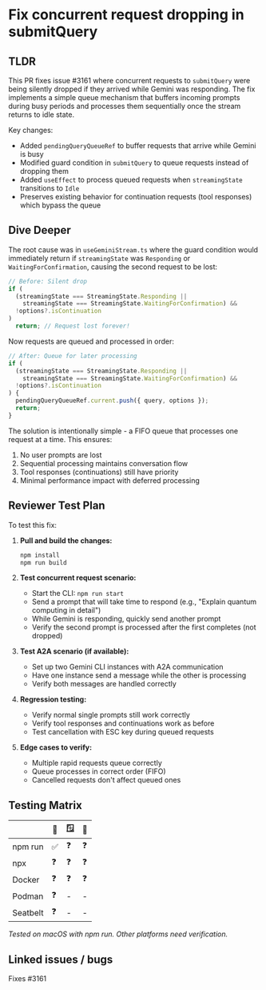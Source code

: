 # Fix concurrent request dropping in submitQuery

## TLDR

This PR fixes issue #3161 where concurrent requests to `submitQuery` were being silently dropped if they arrived while Gemini was responding. The fix implements a simple queue mechanism that buffers incoming prompts during busy periods and processes them sequentially once the stream returns to idle state.

Key changes:

- Added `pendingQueryQueueRef` to buffer requests that arrive while Gemini is busy
- Modified guard condition in `submitQuery` to queue requests instead of dropping them
- Added `useEffect` to process queued requests when `streamingState` transitions to `Idle`
- Preserves existing behavior for continuation requests (tool responses) which bypass the queue

## Dive Deeper

The root cause was in `useGeminiStream.ts` where the guard condition would immediately return if `streamingState` was `Responding` or `WaitingForConfirmation`, causing the second request to be lost:

```typescript
// Before: Silent drop
if (
  (streamingState === StreamingState.Responding ||
    streamingState === StreamingState.WaitingForConfirmation) &&
  !options?.isContinuation
)
  return; // Request lost forever!
```

Now requests are queued and processed in order:

```typescript
// After: Queue for later processing
if (
  (streamingState === StreamingState.Responding ||
    streamingState === StreamingState.WaitingForConfirmation) &&
  !options?.isContinuation
) {
  pendingQueryQueueRef.current.push({ query, options });
  return;
}
```

The solution is intentionally simple - a FIFO queue that processes one request at a time. This ensures:

1. No user prompts are lost
2. Sequential processing maintains conversation flow
3. Tool responses (continuations) still have priority
4. Minimal performance impact with deferred processing

## Reviewer Test Plan

To test this fix:

1. **Pull and build the changes:**

   ```bash
   npm install
   npm run build
   ```

2. **Test concurrent request scenario:**
   - Start the CLI: `npm run start`
   - Send a prompt that will take time to respond (e.g., "Explain quantum computing in detail")
   - While Gemini is responding, quickly send another prompt
   - Verify the second prompt is processed after the first completes (not dropped)

3. **Test A2A scenario (if available):**
   - Set up two Gemini CLI instances with A2A communication
   - Have one instance send a message while the other is processing
   - Verify both messages are handled correctly

4. **Regression testing:**
   - Verify normal single prompts still work correctly
   - Verify tool responses and continuations work as before
   - Test cancellation with ESC key during queued requests

5. **Edge cases to verify:**
   - Multiple rapid requests queue correctly
   - Queue processes in correct order (FIFO)
   - Cancelled requests don't affect queued ones

## Testing Matrix

|          | 🍏  | 🪟  | 🐧  |
| -------- | --- | --- | --- |
| npm run  | ✅  | ❓  | ❓  |
| npx      | ❓  | ❓  | ❓  |
| Docker   | ❓  | ❓  | ❓  |
| Podman   | ❓  | -   | -   |
| Seatbelt | ❓  | -   | -   |

_Tested on macOS with npm run. Other platforms need verification._

## Linked issues / bugs

Fixes #3161
